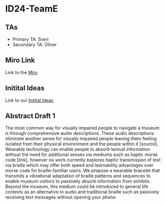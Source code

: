 # ID24-TeamE

## TAs ##
- Primary TA: Sven
- Secondary TA: Oliver

## Miro Link ##
Link to the [Miro](https://miro.com/welcomeonboard/UU5Ib3F1VTBDOThuWUtoRzNKbUFjYXYxR01DUnFTRnRUbG8waDhJSjRFck9uVGs0U1ZoMFBndE5UTElLOVZuU3wzNDU4NzY0NTM5OTQxMzAzNjMwfDI=?share_link_id=459235543959)

## Initital Ideas ##
Link to our [Initital Ideas](/initialIdeas.md)


## Abstract Draft 1 
The most common way for visually impaired people to navigate a museum is through comprehensive audio descriptions. 
These audio descriptions eliminate another sense for visually impaired people leaving them feeling isolated from their physical environment and the people within it [source]. 
Wearable technology can enable people to absorb textual information without the need for additional senses via mediums such as haptic morse code [link], however no work currently explores haptic transmission of text via braille which may offer both speed and learnability advantages over morse code for braille-familiar users. 
We propose a wearable bracelet that transmits a vibrational adaptation of braille patterns and sequences to enable museum visitors to passively absorb information from exhibits. 
Beyond the museum, this medium could be introduced to general life contexts as an alternative to audio and traditional braille such as passively receiving text messages without opening your phone. 

